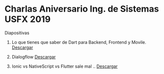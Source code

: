 # Charlas Aniversario Ing. de Sistemas USFX 2019

Diapositivas

1. Lo que tienes que saber de Dart para Backend, Frontend y Movile.
[Descargar](lo-que-tienes-que-saber-de-dart-para-Backend-frontend-Mobile.pdf)

2. Dialogflow
[Descargar](dialogflow.pdf)

2. Ionic vs NativeScript vs Flutter sale mal ..
[Descargar](ionic-vs-native-script-vs-flutter.pptx)
